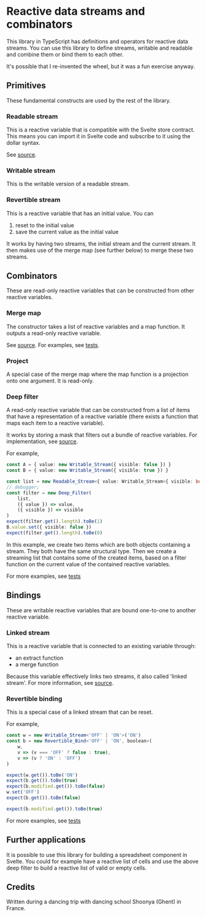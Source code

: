# Reactive data streams and combinators

This library in TypeScript has definitions and operators for reactive data streams. You can use this library to define streams, writable and readable and combine them or bind them to each other.

It's possible that I re-invented the wheel, but it was a fun exercise anyway.

## Primitives

These fundamental constructs are used by the rest of the library.

### Readable stream

This is a reactive variable that is compatible with the Svelte store contract. This means you can import it in Svelte code and subscribe to it using the dollar syntax.

See [source](./lib/primitive/readable.ts).

### Writable stream

This is the writable version of a readable stream.

### Revertible stream

This is a reactive variable that has an initial value. You can

1. reset to the initial value
2. save the current value as the initial value

It works by having two streams, the initial stream and the current stream. It then makes use of the merge map (see further below) to merge these two streams.

## Combinators

These are read-only reactive variables that can be constructed from other reactive variables.

### Merge map

The constructor takes a list of reactive variables and a map function. It outputs a read-only reactive variable.

See [source](./lib/combinators/merge.ts). For examples, see [tests](./lib/combinators/merge.spec.ts).

### Project

A special case of the merge map where the map function is a projection onto one argument. It is read-only.

### Deep filter

A read-only reactive variable that can be constructed from a list of items that have a representation of a reactive variable (there exists a function that maps each item to a reactive variable).

It works by storing a mask that filters out a bundle of reactive variables. For implementation, see [source](./lib/combinators/deep_filter.ts).

For example,

```ts
const A = { value: new Writable_Stream({ visible: false }) }
const B = { value: new Writable_Stream({ visible: true }) }

const list = new Readable_Stream<{ value: Writable_Stream<{ visible: boolean }> }[]>([A, B])
// debugger;
const filter = new Deep_Filter(
    list,
    ({ value }) => value,
    ({ visible }) => visible
)
expect(filter.get().length).toBe(1)
B.value.set({ visible: false })
expect(filter.get().length).toBe(0)
```

In this example, we create two items which are both objects containing a stream. They both have the same structural type. Then we create a streaming list that contains some of the created items, based on a filter function on the current value of the contained reactive variables.

For more examples, see [tests](./lib/combinators/deep_filter.spec.ts)

## Bindings

These are writable reactive variables that are bound one-to-one to another reactive variable.

### Linked stream

This is a reactive variable that is connected to an existing variable through:

- an extract function
- a merge function

Because this variable effectively links two streams, it also called 'linked stream'. For more information, see [source](./lib/bindings/bind.ts).

### Revertible binding

This is a special case of a linked stream that can be reset.

For example,

```ts
const w = new Writable_Stream<'OFF' | 'ON'>('ON')
const b = new Revertible_Bind<'OFF' | 'ON', boolean>(
    w,
    v => (v === 'OFF' ? false : true),
    v => (v ? 'ON' : 'OFF')
)

expect(w.get()).toBe('ON')
expect(b.get()).toBe(true)
expect(b.modified.get()).toBe(false)
w.set('OFF')
expect(b.get()).toBe(false)

expect(b.modified.get()).toBe(true)
```

For more examples, see [tests](./lib/bindings/revertible_bind.spec.ts)

## Further applications

It is possible to use this library for building a spreadsheet component in Svelte. You could for example have a reactive list of cells and use the above deep filter to build a reactive list of valid or empty cells.

## Credits

Written during a dancing trip with dancing school Shoonya (Ghent) in France.
